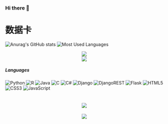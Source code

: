 ### Hi there 👋
# 数据卡
![Anurag's GitHub stats](https://github-readme-stats.vercel.app/api?username=Fsnakcsk&show_icons=true&theme=dark)
![Most Used Languages](https://github-readme-stats.vercel.app/api/top-langs/?username=Fsnakcsk&theme=dark&layout=compact)

<div align="center">
    <img src="https://metrics.lecoq.io/Fsnakcsk?template=classic&config.timezone=Asia%2FShanghai">
</div>

<div align="center"><img src="https://cdn.jsdelivr.net/gh/Fsnakcsk/Fsnakcsk/contribution-snake/github-contribution-grid-snake.svg" /></div>
<h5>Languages</h5>

![Python](https://img.shields.io/badge/python-3670A0?style=for-the-badge&logo=python&logoColor=ffdd54)
![R](https://img.shields.io/badge/r-%23276DC3.svg?style=for-the-badge&logo=r&logoColor=white)
![Java](https://img.shields.io/badge/java-%23ED8B00.svg?style=for-the-badge&logo=java&logoColor=white)
![C](https://img.shields.io/badge/c-%2300599C.svg?style=for-the-badge&logo=c&logoColor=white)
![C#](https://img.shields.io/badge/c%23-%23239120.svg?style=for-the-badge&logo=c-sharp&logoColor=white)
![Django](https://img.shields.io/badge/django-%23092E20.svg?style=for-the-badge&logo=django&logoColor=white)
![DjangoREST](https://img.shields.io/badge/DJANGO-REST-ff1709?style=for-the-badge&logo=django&logoColor=white&color=ff1709&labelColor=gray)
![Flask](https://img.shields.io/badge/flask-%23000.svg?style=for-the-badge&logo=flask&logoColor=white)
![HTML5](https://img.shields.io/badge/html5-%23E34F26.svg?style=for-the-badge&logo=html5&logoColor=white)
![CSS3](https://img.shields.io/badge/css3-%231572B6.svg?style=for-the-badge&logo=css3&logoColor=white)
![JavaScript](https://img.shields.io/badge/javascript-%23323330.svg?style=for-the-badge&logo=javascript&logoColor=%23F7DF1E)


<h1 align="center"> <a href="https://sunguoqi.com/"> <img src="https://readme-typing-svg.herokuapp.com/?lines=console.log(%22Hello%2C%20World!%22);欢迎来到这里!&center=true&size=27"> </a> </h1>

<div align="center", bgcolor="green">
    <img  src="https://github-readme-streak-stats.herokuapp.com/?user=Fsnakcsk" />
</div>

